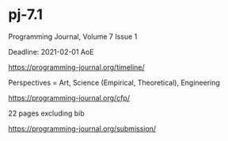 pj-7.1
===

Programming Journal, Volume 7 Issue 1

Deadline: 2021-02-01 AoE

<https://programming-journal.org/timeline/>


Perspectives = Art, Science (Empirical, Theoretical), Engineering

<https://programming-journal.org/cfp/>


22 pages excluding bib

<https://programming-journal.org/submission/>

